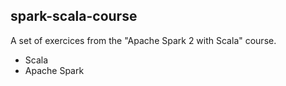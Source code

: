 ## spark-scala-course

A set of exercices from the "Apache Spark 2 with Scala" course.

- Scala
- Apache Spark
